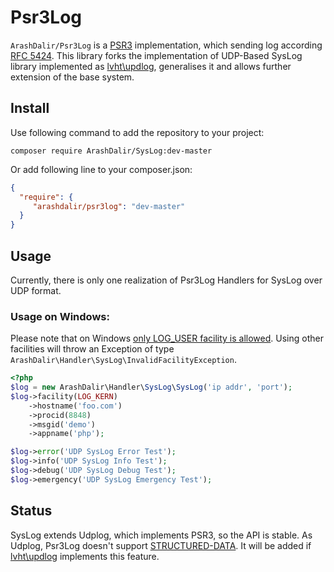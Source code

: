 # Psr3Log

`ArashDalir/Psr3Log` is a [PSR3](http://www.php-fig.org/psr/psr-3/) implementation,
which sending log according [RFC 5424](https://tools.ietf.org/html/rfc5424).
This library forks the implementation of UDP-Based SysLog library implemented as [lvht\updlog](https://github.com/lvht/udplog), generalises it and allows further extension of the base system.

## Install

Use following command to add the repository to your project:

	composer require ArashDalir/SysLog:dev-master

Or add following line to your composer.json:

```json
{
  "require": {
     "arashdalir/psr3log": "dev-master"
  }
}
```
## Usage
Currently, there is only one realization of Psr3Log Handlers for SysLog over UDP format.


### Usage on Windows:
Please note that on Windows [only LOG_USER facility is allowed](http://php.net/manual/en/function.openlog.php). Using other facilities will throw an Exception of type `ArashDalir\Handler\SysLog\InvalidFacilityException`. 
```php
<?php
$log = new ArashDalir\Handler\SysLog\SysLog('ip addr', 'port');
$log->facility(LOG_KERN)
    ->hostname('foo.com')
    ->procid(8848)
    ->msgid('demo')
    ->appname('php');

$log->error('UDP SysLog Error Test');
$log->info('UDP SysLog Info Test');
$log->debug('UDP SysLog Debug Test');
$log->emergency('UDP SysLog Emergency Test');
```

## Status
SysLog extends Udplog, which implements PSR3, so the API is stable. As Udplog, Psr3Log doesn't support [STRUCTURED-DATA](https://tools.ietf.org/html/rfc5424#section-6.3). It will be added if [lvht\updlog](https://github.com/lvht/udplog) implements this feature.
